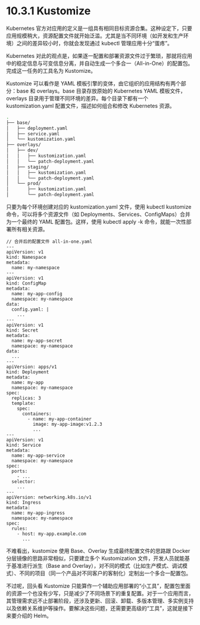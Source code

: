# 10.3.1 Kustomize

Kubernetes 官方对应用的定义是一组具有相同目标资源合集。这种设定下，只要应用规模稍大，资源配置文件就开始泛滥。尤其是当不同环境（如开发和生产环境）之间的差异较小时，你就会发现通过 kubectl 管理应用十分“蛋疼”。

Kubernetes 对此的观点是，如果逐一配置和部署资源文件过于繁琐，那就将应用中的稳定信息与可变信息分离，并自动生成一个多合一（All-in-One）的配置包。完成这一任务的工具名为 Kustomize。

Kustomize 可以看作是 YAML 模板引擎的变体，由它组织的应用结构有两个部分：base 和 overlays。base 目录存放原始的 Kubernetes YAML 模板文件，overlays 目录用于管理不同环境的差异。每个目录下都有一个 kustomization.yaml 配置文件，描述如何组合和修改 Kubernetes 资源。

```bash
.
├── base/
│   ├── deployment.yaml
│   ├── service.yaml
│   └── kustomization.yaml
├── overlays/
│   ├── dev/
│   │   ├── kustomization.yaml
│   │   └── patch-deployment.yaml
│   ├── staging/
│   │   ├── kustomization.yaml
│   │   └── patch-deployment.yaml
│   └── prod/
│       ├── kustomization.yaml
│       └── patch-deployment.yaml
```
只要为每个环境创建对应的 kustomization.yaml 文件，使用 kubectl kustomize 命令，可以将多个资源文件（如 Deployments、Services、ConfigMaps）合并为一个最终的 YAML 配置包。这样，使用 kubectl apply -k 命令，就能一次性部署所有相关资源。

```
// 合并后的配置文件 all-in-one.yaml
---
apiVersion: v1
kind: Namespace
metadata:
  name: my-namespace
---
apiVersion: v1
kind: ConfigMap
metadata:
  name: my-app-config
  namespace: my-namespace
data:
  config.yaml: |
    ...
---
apiVersion: v1
kind: Secret
metadata:
  name: my-app-secret
  namespace: my-namespace
data:
  ...
---
apiVersion: apps/v1
kind: Deployment
metadata:
  name: my-app
  namespace: my-namespace
spec:
  replicas: 3
  template:
    spec:
      containers:
        - name: my-app-container
          image: my-app-image:v1.2.3
          ...
---
apiVersion: v1
kind: Service
metadata:
  name: my-app-service
  namespace: my-namespace
spec:
  ports:
    - ...
  selector:
    ...
---
apiVersion: networking.k8s.io/v1
kind: Ingress
metadata:
  name: my-app-ingress
  namespace: my-namespace
spec:
  rules:
    - host: my-app.example.com
      ...
```
不难看出，kustomize 使用 Base、Overlay 生成最终配置文件的思路跟 Docker 分层镜像的思路非常相似，只要建立多个 Kustomization 文件，开发人员就能基于基准进行派生（Base and Overlay），对不同的模式（比如生产模式、调试模式）、不同的项目（同一个产品对不同客户的客制化）定制出一个多合一配置包。

不过呢，回头看 Kustomize 只能算作一个辅助应用部署的“小工具”，配置包里面的资源一个也没有少写，只是减少了不同场景下的重复配置。对于一个应用而言，其管理需求远不止部署阶段，还涉及更新、回滚、卸载、多版本管理、多实例支持以及依赖关系维护等操作。要解决这些问题，还需要更高级的“工具”，这就是接下来要介绍的 Helm。